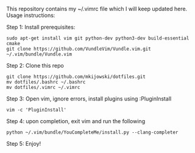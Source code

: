 This repository contains my ~/.vimrc file which I will keep updated here.
Usage instructions:

Step 1: Install prerequisites:
```
sudo apt-get install vim git python-dev python3-dev build-essential cmake
git clone https://github.com/VundleVim/Vundle.vim.git ~/.vim/bundle/Vundle.vim
```
Step 2: Clone this repo
```
git clone https://github.com/mkijowski/dotfiles.git
mv dotfiles/.bashrc ~/.bashrc
mv dotfiles/.vimrc ~/.vimrc
```
Step 3: Open vim, ignore errors, install plugins using :PluginInstall
```
vim -c 'PluginInstall'
```
 Step 4: upon completion, exit vim and run the following
```
python ~/.vim/bundle/YouCompleteMe/install.py --clang-completer
```
Step 5: Enjoy!
